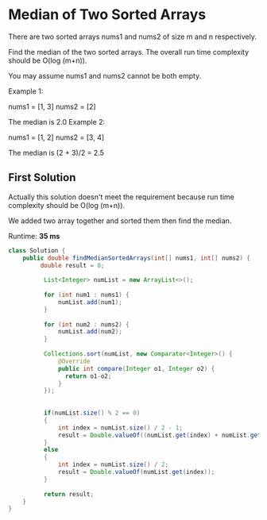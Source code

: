 # Median of Two Sorted Arrays

There are two sorted arrays nums1 and nums2 of size m and n respectively.

Find the median of the two sorted arrays. The overall run time complexity should be O(log (m+n)).

You may assume nums1 and nums2 cannot be both empty.

Example 1:

nums1 = [1, 3]
nums2 = [2]

The median is 2.0
Example 2:

nums1 = [1, 2]
nums2 = [3, 4]

The median is (2 + 3)/2 = 2.5

## First Solution

Actually this solution doesn't meet the requirement because run time complexity should be O(log (m+n)).

We added two array together and sorted them then find the median. 

Runtime: **35 ms**

```java
class Solution {
    public double findMedianSortedArrays(int[] nums1, int[] nums2) {
         double result = 0;
		  
		  List<Integer> numList = new ArrayList<>();
		  
		  for (int num1 : nums1) {
			  numList.add(num1);
		  }
		  
		  for (int num2 : nums2) {
			  numList.add(num2);
		  }
		  
		  Collections.sort(numList, new Comparator<Integer>() {
			  @Override
			  public int compare(Integer o1, Integer o2) {
				return o1-o2;
			  }
		  });
		  
		  
		  if(numList.size() % 2 == 0)
		  {
			  int index = numList.size() / 2 - 1;
			  result = Double.valueOf((numList.get(index) + numList.get(index + 1))) / 2;
		  }
		  else
		  {
			  int index = numList.size() / 2;
			  result = Double.valueOf(numList.get(index));
		  }
		 
		  return result;
    }
}
```
